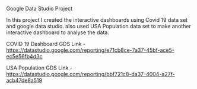 Google Data Studio Project

In this project I created the interactive dashboards using Covid 19 data set and google data studio. also used USA Population data set to make another interactive dashboard to analyse the data.

COVID 19 Dashboard GDS Link - https://datastudio.google.com/reporting/e71cb8ce-7a37-45bf-ace5-ec5e56fb4d3c

USA Population GDS Link  - https://datastudio.google.com/reporting/bbf721c8-da37-4004-a27f-acb47de8a519
